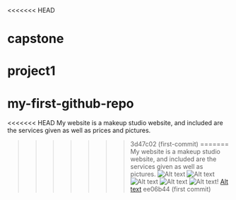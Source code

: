<<<<<<< HEAD

# capstone
project1
=======
# my-first-github-repo
<<<<<<< HEAD
My website is a makeup studio website, and included are the services given as well as prices and pictures.
>>>>>>> 3d47c02 (first-commit)
=======
My website is a makeup studio website, and included are the services given as well as pictures.
![Alt text](../Pictures/Screenshots/Screenshot%202023-04-19%20092906.png)
![Alt text](../Pictures/Screenshots/Screenshot%202023-04-19%20093201.png)
![Alt text](../Pictures/Screenshots/Screenshot%202023-04-19%20093044.png)
![Alt text](../Pictures/Screenshots/Screenshot%202023-04-19%20092953.png)
![Alt text](../Pictures/Screenshots/Screenshot%202023-04-19%20092906.png)!
[Alt text](../Pictures/Screenshots/Screenshot%202023-04-19%20092835.png)
>>>>>>> ee06b44 (first commit)
